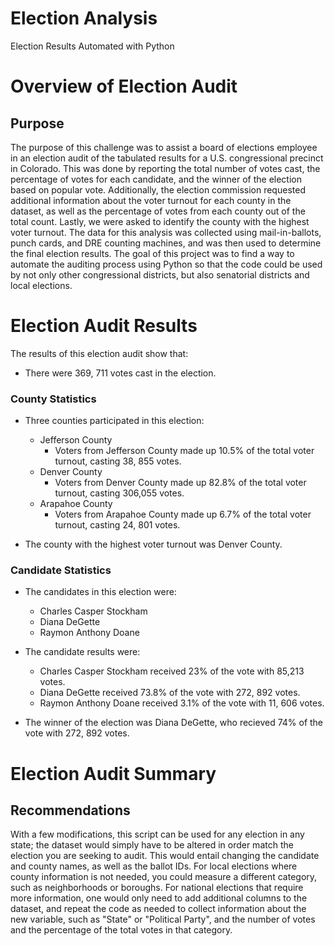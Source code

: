# Election Analysis
Election Results Automated with Python

# Overview of Election Audit
## Purpose

The purpose of this challenge was to assist a board of elections employee in an election audit of the tabulated results for a U.S. congressional precinct in Colorado. This was done by reporting the total number of votes cast, the percentage of votes for each candidate, and the winner of the election based on popular vote. Additionally, the election commission requested additional information about the voter turnout for each county in the dataset, as well as the percentage of votes from each county out of the total count. Lastly, we were asked to identify the county with the highest voter turnout. The data for this analysis was collected using mail-in-ballots, punch cards, and DRE counting machines, and was then used to determine the final election results. The goal of this project was to find a way to automate the auditing process using Python so that the code could be used by not only other congressional districts, but also senatorial districts and local elections. 

# Election Audit Results
The results of this election audit show that:

* There were 369, 711 votes cast in the election.

### County Statistics

* Three counties participated in this election:
  * Jefferson County
    * Voters from Jefferson County made up 10.5% of the total voter turnout, casting 38, 855 votes.
  * Denver County
    * Voters from Denver County made up 82.8% of the total voter turnout, casting 306,055 votes.
  * Arapahoe County
    * Voters from Arapahoe County made up 6.7% of the total voter turnout, casting 24, 801 votes.

* The county with the highest voter turnout was Denver County. 

### Candidate Statistics

* The candidates in this election were:
  * Charles Casper Stockham
  * Diana DeGette
  * Raymon Anthony Doane
  
* The candidate results were:
  * Charles Casper Stockham received 23% of the vote with 85,213 votes.
  * Diana DeGette received 73.8% of the vote with 272, 892 votes.
  * Raymon Anthony Doane received 3.1% of the vote with 11, 606 votes. 

* The winner of the election was Diana DeGette, who recieved 74% of the vote with 272, 892 votes.

# Election Audit Summary

## Recommendations

With a few modifications, this script can be used for any election in any state; the dataset would simply have to be altered in order match the election you are seeking to audit. This would entail changing the candidate and county names, as well as the ballot IDs. For local elections where county information is not needed, you could measure a different category, such as neighborhoods or boroughs. For national elections that require more information, one would only need to add additional columns to the dataset, and repeat the code as needed to collect information about the new variable, such as "State" or "Political Party", and the number of votes and the percentage of the total votes in that category.  

